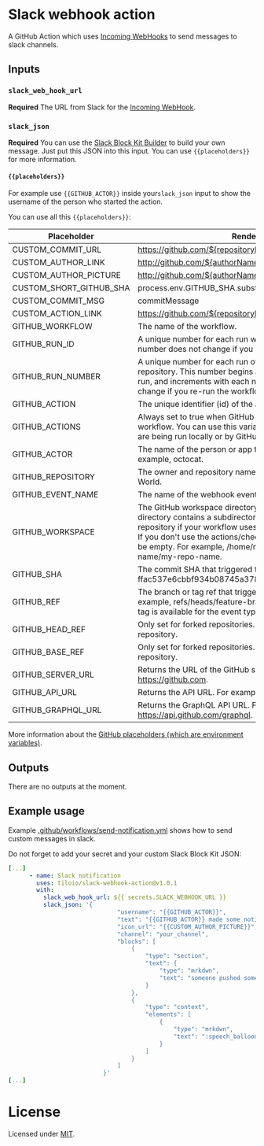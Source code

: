 # Slack webhook action

A GitHub Action which uses [Incoming WebHooks](https://api.slack.com/messaging/webhooks) to send messages to slack channels.

## Inputs

### `slack_web_hook_url`

**Required** The URL from Slack for the [Incoming WebHook](https://api.slack.com/messaging/webhooks).

### `slack_json`

**Required** You can use the [Slack Block Kit Builder](https://app.slack.com/block-kit-builder) to build your own message.
Just put this JSON into this input. You can use `{{placeholders}}` for more information.

#### `{{placeholders}}`

For example use `{{GITHUB_ACTOR}}` inside your`slack_json` input to show the username of the person who started the action.

You can use all this `{{placeholders}}`:

| Placeholder        | Renders to           | 
| ------------- |-------------| 
| CUSTOM_COMMIT_URL | https://github.com/${repositoryName}/commit/${commitSHA} |
| CUSTOM_AUTHOR_LINK | http://github.com/${authorName} |
| CUSTOM_AUTHOR_PICTURE | http://github.com/${authorName}.png?size=32 |
| CUSTOM_SHORT_GITHUB_SHA | process.env.GITHUB_SHA.substring(0, 7) |
| CUSTOM_COMMIT_MSG | commitMessage |
| CUSTOM_ACTION_LINK | https://github.com/${repositoryName}/actions/runs/${runId} |
| GITHUB_WORKFLOW | The name of the workflow. |
| GITHUB_RUN_ID | 	A unique number for each run within a repository. This number does not change if you re-run the workflow run. |
| GITHUB_RUN_NUMBER | A unique number for each run of a particular workflow in a repository. This number begins at 1 for the workflow's first run, and increments with each new run. This number does not change if you re-run the workflow run. |
| GITHUB_ACTION | The unique identifier (id) of the action. |
| GITHUB_ACTIONS | Always set to true when GitHub Actions is running the workflow. You can use this variable to differentiate when tests are being run locally or by GitHub Actions. |
| GITHUB_ACTOR | The name of the person or app that initiated the workflow. For example, octocat. |
| GITHUB_REPOSITORY | The owner and repository name. For example, octocat/Hello-World. |
| GITHUB_EVENT_NAME | The name of the webhook event that triggered the workflow. |
| GITHUB_WORKSPACE | The GitHub workspace directory path. The workspace directory contains a subdirectory with a copy of your repository if your workflow uses the actions/checkout action. If you don't use the actions/checkout action, the directory will be empty. For example, /home/runner/work/my-repo-name/my-repo-name. |
| GITHUB_SHA | The commit SHA that triggered the workflow. For example, ffac537e6cbbf934b08745a378932722df287a53. |
| GITHUB_REF | The branch or tag ref that triggered the workflow. For example, refs/heads/feature-branch-1. If neither a branch or tag is available for the event type, the variable will not exist. |
| GITHUB_HEAD_REF | Only set for forked repositories. The branch of the head repository.  |
| GITHUB_BASE_REF | Only set for forked repositories. The branch of the base repository. |
| GITHUB_SERVER_URL | Returns the URL of the GitHub server. For example: https://github.com. |
| GITHUB_API_URL | Returns the API URL. For example: https://api.github.com. |
| GITHUB_GRAPHQL_URL | Returns the GraphQL API URL. For example: https://api.github.com/graphql. |

More information about the [GitHub placeholders (which are environment variables)](https://docs.github.com/en/free-pro-team@latest/actions/reference/environment-variables). 

## Outputs

There are no outputs at the moment.

## Example usage

Example [.github/workflows/send-notification.yml](./.github/workflows/send-notification.yml) shows how to send custom messages in slack.

Do not forget to add your secret and your custom Slack Block Kit JSON:
```yml
[...]
      - name: Slack notification
        uses: tiloio/slack-webhook-action@v1.0.1
        with:
          slack_web_hook_url: ${{ secrets.SLACK_WEBHOOK_URL }}
          slack_json: '{
                               "username": "{{GITHUB_ACTOR}}",
                               "text": "{{GITHUB_ACTOR}} made some notification",
                               "icon_url": "{{CUSTOM_AUTHOR_PICTURE}}",
                               "channel": "your_channel",
                               "blocks": [
                                   {
                                       "type": "section",
                                       "text": {
                                           "type": "mrkdwn",
                                           "text": "someone pushed something.\n_{{CUSTOM_COMMIT_MSG}}_"
                                       }
                                   },
                                   {
                                       "type": "context",
                                       "elements": [
                                           {
                                               "type": "mrkdwn",
                                               "text": ":speech_balloon: commit <{{CUSTOM_COMMIT_URL}}|{{CUSTOM_SHORT_GITHUB_SHA}}>"
                                           }
                                       ]
                                   }
                               ]
                           }'
[...]
```


# License

Licensed under [MIT](./LICENSE).
